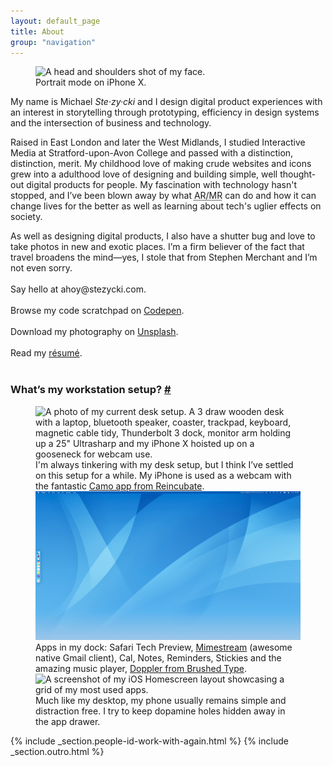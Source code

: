 ```yaml
---
layout: default_page
title: About
group: "navigation"
---
```

<div class="text-col">
  <figure>
    <img src="/assets/img/content/mugshot.jpg" srcset="/assets/img/content/mugshot.jpg 1x, /assets/img/content/mugshot@2x.jpg 2x" alt="A head and shoulders shot of my face." loading="auto">
    <figcaption>Portrait mode on iPhone X.</figcaption>
  </figure>
  <p>My name is Michael <dfn title="[Ste-zee-key]">Ste&middot;zy&middot;cki</dfn> and I design digital product experiences with an interest in storytelling through prototyping, efficiency in design systems and the intersection of business and technology.</p>
  <p>Raised in East London and later the West Midlands, I studied Interactive Media at Stratford-upon-Avon College and passed with a distinction, distinction, merit. My childhood love of making crude websites and icons grew into a adulthood love of designing and building simple, well thought-out digital products for people. My fascination with technology hasn't stopped, and I’ve been blown away by what <abbr title="Augmented Reality/Mixed Reality">AR/MR</abbr> can do and how it can change lives for the better as well as learning about tech's uglier effects on society.</p>
  <p>As well as designing digital products, I also have a shutter bug and love to take photos in new and exotic places. I’m a firm believer of the fact that travel broadens the mind—yes, I stole that from Stephen Merchant and I’m not even sorry.<br><br>
  Say hello at <label for="toggle-checkbox" class="toggle-label" title="Drop me a line.">ahoy@stezycki.com</label>.<br><br>
  Browse my code scratchpad on <a href="https://codepen.io/mr-stezz/" title="Have a look at my code scrapbook on Codepen." rel="noreferrer" target="_blank">Codepen</a>.<br><br>
  Download my photography on <a href="https://unsplash.com/@stez" title="Download my photography for free on Unsplash." rel="noreferrer" target="_blank">Unsplash</a>.<br><br>
  Read my <a href="https://codepen.io/mr-stezz/full/PLKGEG" rel="noreferrer" target="_blank">r&eacute;sum&eacute;</a>.<br><br></p>
</div>
<section>
  <h3 id="workstation-setup" class="heading page-title  t--center">What’s my workstation setup? <a href="#workstation-setup" class="subtitle-link" title="Permalink to this headline">#</a></h3>
  <figure class="gallery">
    <img src="/assets/img/content/DeskSetup.jpg" srcset="/assets/img/content/DeskSetup.jpg 1x, /assets/img/content/DeskSetup@2x.jpg 2x" alt="A photo of my current desk setup. A 3 draw wooden desk with a laptop, bluetooth speaker, coaster, trackpad, keyboard, magnetic cable tidy, Thunderbolt 3 dock, monitor arm holding up a 25&quot; Ultrasharp and my iPhone X hoisted up on a gooseneck for webcam use." loading="lazy" class="u--m-bottom">
    <figcaption class="text-col u--m-bottom--huge">I'm always tinkering with my desk setup, but I think I’ve settled on this setup for a while. My iPhone is used as a webcam with the fantastic <a href="https://reincubate.com/camo/" alt="Use your phone as a webcam to look amazing on video calls.">Camo app from Reincubate</a>.</figcaption>
    <img src="/assets/img/content/MacOSDesktop~light.png" alt="A blank MacOS desktop screenshot showing the menubar at the top and the dock on the left-hand side of the screen" loading="lazy" class="u--m-bottom">
    <figcaption class="text-col u--m-bottom--huge">Apps in my dock: Safari Tech Preview, <a href="https://mimestream.com" title="A native macOS email client for Gmail.">Mimestream</a> (awesome native Gmail client), Cal, Notes, Reminders, Stickies and the amazing music player, <a href="https://brushedtype.co" title="Brushed Type builds beautiful apps for Mac and iOS.">Doppler from Brushed Type</a>.</figcaption>
    <img src="/assets/img/content/iPhoneHomescreen~dark.png" srcset="/assets/img/content/iPhoneHomescreen~dark.png 1x, /assets/img/content/iPhoneHomescreen~dark@2x.png 2x, /assets/img/content/iPhoneHomescreen~dark@3x.png 3x" alt="A screenshot of my iOS Homescreen layout showcasing a grid of my most used apps." loading="lazy" class="u--m-bottom">
    <figcaption class="text-col u--m-bottom--huge">Much like my desktop, my phone usually remains simple and distraction free. I try to keep dopamine holes hidden away in the app drawer.</figcaption>
  </figure>
</section>
{% include _section.people-id-work-with-again.html %}
{% include _section.outro.html %}